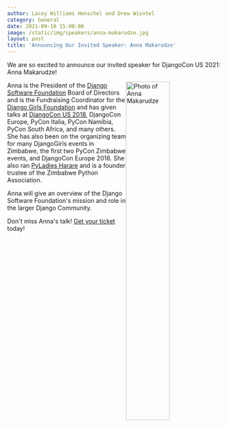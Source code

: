 ```yaml
---
author: Lacey Williams Henschel and Drew Wisntel
category: General
date: 2021-09-10 15:00:00
image: /static/img/speakers/anna-makarudze.jpg
layout: post
title: 'Announcing Our Invited Speaker: Anna Makarudze'
---
```


We are so excited to announce our invited speaker for DjangoCon US 2021: Anna Makarudze!

<img src="/static/img/speakers/anna-makarudze.jpg" alt="Photo of Anna Makarudze" style="width:45%; display:block; float:right;" />

Anna is the President of the [Django Software Foundation](https://www.djangoproject.com/foundation/) Board of Directors and is the Fundraising Coordinator for the [Django Girls Foundation](https://djangogirls.org/) and has given talks at [DjangoCon US 2018](https://2018.djangocon.us/talk/keynote-with-anna-makarudze/), DjangoCon Europe, PyCon Italia, PyCon Namibia, PyCon South Africa, and many others. She has also been on the organizing team for many DjangoGirls events in Zimbabwe, the first two PyCon Zimbabwe events, and DjangoCon Europe 2018. She also ran [PyLadies Harare](https://twitter.com/PyladiesHRE) and is a founder trustee of the Zimbabwe Python Association.

Anna will give an overview of the Django Software Foundation's mission and role in the larger Django Community.

Don't miss Anna's talk! [Get your ticket]({{site.ticket_link}}) today!
